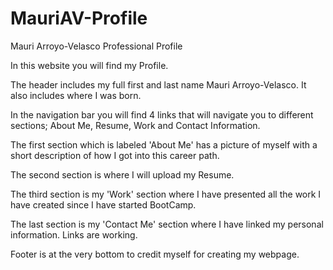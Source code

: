 # MauriAV-Profile
Mauri Arroyo-Velasco Professional Profile

In this website you will find my Profile.

The header includes my full first and last name Mauri Arroyo-Velasco.
It also includes where I was born. 

In the navigation bar you will find 4 links that will navigate you to different sections; About Me, Resume, Work and Contact Information.

The first section which is labeled 'About Me' has a picture of myself with a short description of how I got into this career path.

The second section is where I will upload my Resume.

The third section is my 'Work' section where I have presented all the work I have created since I have started BootCamp.

The last section is my 'Contact Me' section where I have linked my personal information. Links are working. 

Footer is at the very bottom to credit myself for creating my webpage. 
